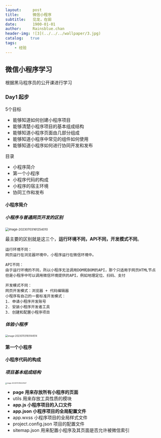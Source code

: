 ```yaml
---
layout:     post
title:      微信小程序
subtitle:   见龙，在田
date:       1900-01-01
author:     Rainsblue.chan
header-img: ![3](../../../wallpaper/3.jpg)
catalog:   true
tags:
    - 经验
---
```


## 微信小程序学习

根据黑马程序员的公开课进行学习

### Day1 起步

5个目标

- 能够知道如何创建小程序项目
- 能够清楚小程序项目的基本组成结构
- 能够知道小程序页面由几部分组成
- 能够知道小程序中常见的组件如何使用
- 能够知道小程序如何进行协同开发和发布

目录

- 小程序简介
- 第一个小程序
- 小程序代码的构成
- 小程序的宿主环境
- 协同工作和发布

#### 小程序简介

##### 小程序与普通网页开发的区别

<img src="https://cdn.jsdelivr.net/gh/rainsbluechan/blogimage@main/img/image-20230703161254010.png" alt="image-20230703161254010" style="zoom:67%;" />

最主要的区别就是这三个，**运行环境不同，API不同，开发模式不同**。

```
运行环境不同：
网页运行在浏览器环境中，小程序运行在微信环境中。

API不同：
由于运行环境的不同，所以小程序无法调用DOM和BOM的API，那个只适用于网页HTML节点
但是小程序中可以调用微信环境提供的API，例如地理定位、扫码、支付

开发模式不同：
网页开发模式：浏览器 + 代码编辑器
小程序有自己的一套标准开发模式：
1. 申请小程序开发账号
2. 安装小程序开发者工具
3. 创建和配置小程序项目
```

##### 体验小程序

<img src="https://cdn.jsdelivr.net/gh/rainsbluechan/blogimage@main/img/image-20230703193144514.png" alt="image-20230703193144514" style="zoom:50%;" />

#### 第一个小程序

#### 小程序代码的构成

##### 项目基本组成结构

<img src="https://cdn.jsdelivr.net/gh/rainsbluechan/blogimage@main/img/image-20230703194221647.png" alt="image-20230703194221647" style="zoom: 33%;" />

- **page 用来存放所有小程序的页面**
- utils 用来存放工具性质的模块
- **app.js 小程序项目的入口文件**
- **app.json 小程序项目的全局配置文件**
- app.wxss 小程序项目的全局样式文件
- project.config.json 项目的配置文件
- sitemap.json 用来配置小程序及其页面是否允许被微信索引

